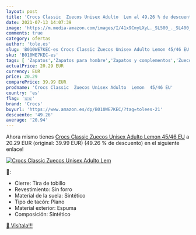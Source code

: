 ```yaml
---
layout: post
title: 'Crocs Classic  Zuecos Unisex Adulto  Lem al 49.26 % de descuento'
date: 2021-07-13 14:07:39
image: 'https://m.media-amazon.com/images/I/41x9CmyLXyL._SL500_._SL400_.jpg'
comments: true
category: ofertas
author: 'tole.es'
slug: 'B010WE7KEC-es Crocs Classic Zuecos Unisex Adulto Lemon 45/46 EU'
sku: 'B010WE7KEC-es'
tags: [ 'Zapatos','Zapatos para hombre','Zapatos y complementos','Zuecos y mules para hombre','crocs','zuecos', ]
actualPrice: 20.29 EUR
currency: EUR
price: 20.29
comparePrice: 39.99 EUR
prodname: 'Crocs Classic  Zuecos Unisex Adulto  Lemon  45/46 EU'
country: 'es'
flag: '🇪🇸'
brand: 'Crocs'
buyurl: 'https://www.amazon.es/dp/B010WE7KEC/?tag=tolees-21'
descuento: '49.26'
average: '20.94'
---
```


Ahora mismo tienes [Crocs Classic  Zuecos Unisex Adulto  Lemon  45/46 EU](https://www.amazon.es/dp/B010WE7KEC/?tag=tolees-21) a 20.29 EUR (original: 39.99 EUR) (49.26 %  de descuento) en el siguiente enlace!

[![Crocs Classic  Zuecos Unisex Adulto  Lem](https://m.media-amazon.com/images/I/41x9CmyLXyL._SL500_._SL400_.jpg)](https://www.amazon.es/dp/B010WE7KEC/?tag=tolees-21)

🔎:

- Cierre: Tira de tobillo
- Revestimiento: Sin forro
- Material de la suela: Sintético
- Tipo de tacón: Plano
- Material exterior: Espuma
- Composición: Sintético

[🛒 Visítala!!!](https://www.amazon.es/dp/B010WE7KEC/?tag=tolees-21)
